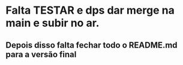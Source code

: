# Falta TESTAR e dps dar merge na main e subir no ar.
## Depois disso falta fechar todo o README.md para a versão final

